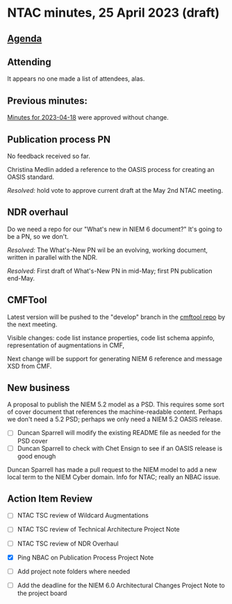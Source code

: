 # NTAC minutes, 25 April 2023 (draft)

## [Agenda](2023-04-25-agenda.md)

## Attending

It appears no one made a list of attendees, alas.

## **Previous minutes:**  

[Minutes for 2023-04-18](2023-04-18-minutes.md) were approved without change.

## Publication process PN

No feedback received so far.  

Christina Medlin added a reference to the OASIS process for creating an OASIS standard.

*Resolved:* hold vote to approve current draft at the May 2nd NTAC meeting.

## NDR overhaul

Do we need a repo for our "What's new in NIEM 6 document?"  It's going to be a PN, so we don't.

*Resolved:* The What's-New PN wil be an evolving, working document, written in parallel with the NDR.

*Resolved:* First draft of What's-New PN in mid-May; first PN publication end-May.

## CMFTool

Latest version will be pushed to the "develop" branch in the [cmftool repo](https://github.com/niemopen/cmftool) by the next meeting.  

Visible changes:  code list instance properties, code list schema appinfo, representation of augmentations in CMF, 

Next change will be support for generating NIEM 6 reference and message XSD from CMF.

## New business

A proposal to publish the NIEM 5.2 model as a PSD.  This requires some sort of cover document that references the machine-readable content.  Perhaps we don't need a 5.2 PSD; perhaps we only need a NIEM 5.2 OASIS release.

- [ ] Duncan Sparrell will modify the existing README file as needed for the PSD cover
- [ ] Duncan Sparrell to check with Chet Ensign to see if an OASIS release is good enough

Duncan Sparrell has made a pull request to the NIEM model to add a new local term to the NIEM Cyber domain.  Info for NTAC; really an NBAC issue.

## Action Item Review

- [ ] NTAC TSC review of Wildcard Augmentations
- [ ] NTAC TSC review of Technical Architecture Project Note
- [ ] NTAC TSC review of NDR Overhaul

- [x] Ping NBAC on Publication Process Project Note
- [ ] Add project note folders where needed
- [ ] Add the deadline for the NIEM 6.0 Architectural Changes Project Note to the project board
